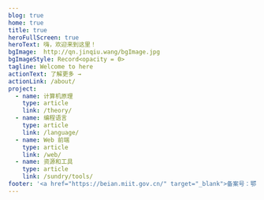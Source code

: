 ```yaml
---
blog: true
home: true
title: true
heroFullScreen: true
heroText: 嗨，欢迎来到这里！
bgImage:  http://qn.jinqiu.wang/bgImage.jpg
bgImageStyle: Record<opacity = 0>
tagline: Welcome to here
actionText: 了解更多 →
actionLink: /about/
project:
  - name: 计算机原理
    type: article
    link: /theory/
  - name: 编程语言
    type: article
    link: /language/
  - name: Web 前端
    type: article
    link: /web/
  - name: 资源和工具
    type: article
    link: /sundry/tools/
footer: '<a href="https://beian.miit.gov.cn/" target="_blank">备案号：鄂ICP备2021016538号</a>'
---
```

